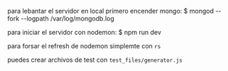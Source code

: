 

para lebantar el servidor en local primero encender mongo:
    $ mongod --fork --logpath /var/log/mongodb.log

para iniciar el servidor con nodemon:
    $ npm run dev

para forsar el refresh de nodemon simplemte con `rs`






puedes crear archivos de test con `test_files/generator.js`
